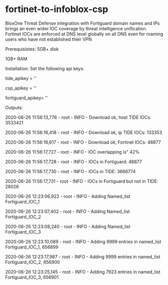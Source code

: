 # fortinet-to-infoblox-csp
BloxOne Threat Defense integration with Fortiguard domain names and IPs brings an even wider IOC coverage by threat intelligence unification. Fortinet IOCs are enforced at DNS level globally on all DNS even for roaming users who have not established their VPN

Prerequisistes:
5GB+ disk

1GB+ RAM

Installation: 
Set the following api keys:

tide_apikey = ''

csp_apikey  = ''

fortiguard_apikey= ''

Outputs:

2020-06-26 11:56:13,776 - root - INFO - Download ok, host TIDE IOCs: 3533421

2020-06-26 11:56:16,418 - root - INFO - Download ok, ip TIDE IOCs: 133353

2020-06-26 11:56:16,617 - root - INFO - Download ok, Fortinet IOCs: 48877

2020-06-26 11:56:17,727 - root - INFO - IOC overlapping is" 42%

2020-06-26 11:56:17,728 - root - INFO - IOCs in Fortiguard: 48877

2020-06-26 11:56:17,730 - root - INFO - IOCs in TIDE: 3666774

2020-06-26 11:56:17,731 - root - INFO - IOCs in Fortiguard but not in TIDE: 28026

2020-06-26 12:23:06,922 - root - INFO - Adding Named_list Fortiguard_IOC_1

2020-06-26 12:23:07,402 - root - INFO - Adding Named_list Fortiguard_IOC_2

2020-06-26 12:23:08,240 - root - INFO - Adding Named_list Fortiguard_IOC_3

2020-06-26 12:23:10,089 - root - INFO - Adding 9999 entries in named_list Fortiguard_IOC_1, 656899

2020-06-26 12:23:17,987 - root - INFO - Adding 9999 entries in named_list Fortiguard_IOC_2, 656900

2020-06-26 12:23:25,145 - root - INFO - Adding 7923 entries in named_list Fortiguard_IOC_3, 656901
